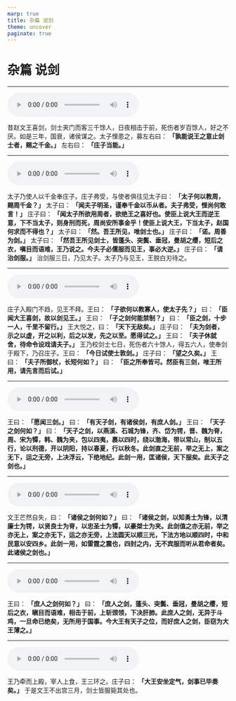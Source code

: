 ```yaml
---
marp: true
title: 杂篇 说剑
theme: uncover
paginate: true
---
```


# 杂篇 说剑

---

![](assets/audios/31/1.mp3)

昔赵文王喜剑，剑士夹门而客三千馀人，日夜相击于前，死伤者岁百馀人，好之不厌。如是三年，国衰，诸侯谋之。太子悝患之，募左右曰： __「孰能说王之意止剑士者，赐之千金。」__ 左右曰： __「庄子当能。」__ 

---

![](assets/audios/31/2.mp3)

太子乃使人以千金奉庄子。庄子弗受，与使者俱往见太子曰： __「太子何以教周，赐周千金？」__ 太子曰： __「闻夫子明圣，谨奉千金以币从者。夫子弗受，悝尚何敢言！」__ 庄子曰： __「闻太子所欲用周者，欲绝王之喜好也。使臣上说大王而逆王意，下不当太子，则身刑而死，周尚安所事金乎！使臣上说大王，下当太子，赵国何求而不得也？」__ 太子曰： __「然。吾王所见，唯剑士也。」__ 庄子曰： __「诺。周善为剑。」__ 太子曰： __「然吾王所见剑士，皆蓬头、突鬓、垂冠，曼胡之缨，短后之衣，嗔目而语难，王乃说之。今夫子必儒服而见王，事必大逆。」__ 庄子曰： __「请治剑服。」__ 治剑服三日，乃见太子。太子乃与见王，王脱白刃待之。

---

![](assets/audios/31/3.mp3)

庄子入殿门不趋，见王不拜。王曰： __「子欲何以教寡人，使太子先？」__ 曰： __「臣闻大王喜剑，故以剑见王。」__ 王曰： __「子之剑何能禁制？」__ 曰： __「臣之剑，十步一人，千里不留行。」__ 王大悦之，曰： __「天下无敌矣。」__ 庄子曰： __「夫为剑者，示之以虚，开之以利，后之以发，先之以至。愿得试之。」__ 王曰： __「夫子休就舍，待命令设戏请夫子。」__ 王乃校剑士七日，死伤者六十馀人，得五六人，使奉剑于殿下，乃召庄子。王曰： __「今日试使士敦剑。」__ 庄子曰： __「望之久矣。」__ 王曰： __「夫子所御杖，长短何如？」__ 曰： __「臣之所奉皆可。然臣有三剑，唯王所用，请先言而后试。」__ 

---

![](assets/audios/31/4.mp3)

王曰： __「愿闻三剑。」__ 曰： __「有天子剑，有诸侯剑，有庶人剑。」__ 王曰： __「天子之剑何如？」__ 曰： __「天子之剑，以燕溪、石城为锋，齐、岱为锷，晋、魏为脊，周、宋为镡，韩、魏为夹，包以四夷，裹以四时，绕以渤海，带以常山，制以五行，论以刑德，开以阴阳，持以春夏，行以秋冬。此剑直之无前，举之无上，案之无下，运之无旁，上决浮云，下绝地纪。此剑一用，匡诸侯，天下服矣。此天子之剑也。」__ 

---

![](assets/audios/31/5.mp3)

文王芒然自失，曰： __「诸侯之剑何如？」__ 曰： __「诸侯之剑，以知勇士为锋，以清廉士为锷，以贤良士为脊，以忠圣士为镡，以豪桀士为夹。此剑值之亦无前，举之亦无上，案之亦无下，运之亦无旁，上法圆天以顺三光，下法方地以顺四时，中和民意以安四乡。此剑一用，如雷霆之震也，四封之内，无不宾服而听从君命者矣。此诸侯之剑也。」__ 

---

![](assets/audios/31/6.mp3)

王曰： __「庶人之剑何如？」__ 曰： __「庶人之剑，蓬头、突鬓、垂冠，曼胡之缨，短后之衣，瞋目而语难，相击于前，上斩颈领，下决肝肺。此庶人之剑，无异于斗鸡，一旦命已绝矣，无所用于国事。今大王有天子之位，而好庶人之剑，臣窃为大王薄之。」__ 

---

![](assets/audios/31/7.mp3)

王乃牵而上殿，宰人上食，王三环之。庄子曰： __「大王安坐定气，剑事已毕奏矣。」__ 于是文王不出宫三月，剑士皆服毙其处也。